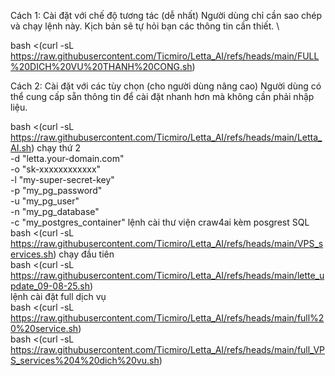 Cách 1: Cài đặt với chế độ tương tác (dễ nhất)
Người dùng chỉ cần sao chép và chạy lệnh này. Kịch bản sẽ tự hỏi bạn các thông tin cần thiết. \

bash <(curl -sL https://raw.githubusercontent.com/Ticmiro/Letta_AI/refs/heads/main/FULL%20DICH%20VU%20THANH%20CONG.sh)

Cách 2: Cài đặt với các tùy chọn (cho người dùng nâng cao)
Người dùng có thể cung cấp sẵn thông tin để cài đặt nhanh hơn mà không cần phải nhập liệu.

bash <(curl -sL https://raw.githubusercontent.com/Ticmiro/Letta_AI/refs/heads/main/Letta_AI.sh) chạy thứ 2\
-d "letta.your-domain.com" \
-o "sk-xxxxxxxxxxxx" \
-l "my-super-secret-key" \
-p "my_pg_password" \
-u "my_pg_user" \
-n "my_pg_database" \
-c "my_postgres_container"
lệnh cài thư viện craw4ai kèm posgrest SQL \
bash <(curl -sL https://raw.githubusercontent.com/Ticmiro/Letta_AI/refs/heads/main/VPS_services.sh)  chạy đầu tiên \
bash <(curl -sL https://raw.githubusercontent.com/Ticmiro/Letta_AI/refs/heads/main/lette_update_09-08-25.sh) \
lệnh cài đặt full dịch vụ \
bash <(curl -sL https://raw.githubusercontent.com/Ticmiro/Letta_AI/refs/heads/main/full%20%20service.sh) \
bash <(curl -sL https://raw.githubusercontent.com/Ticmiro/Letta_AI/refs/heads/main/full_VPS_services%204%20dich%20vu.sh)

